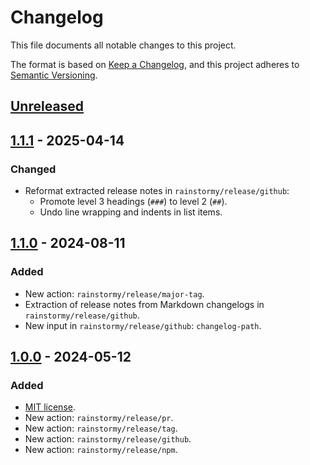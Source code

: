 # Changelog

This file documents all notable changes to this project.

The format is based on [Keep a Changelog](https://keepachangelog.com/en/1.1.0),
and this project adheres
to [Semantic Versioning](https://semver.org/spec/v2.0.0.html).

## [Unreleased]

## [1.1.1] - 2025-04-14
### Changed
- Reformat extracted release notes in `rainstormy/release/github`:
  - Promote level 3 headings (`###`) to level 2 (`##`).
  - Undo line wrapping and indents in list items.

## [1.1.0] - 2024-08-11
### Added
- New action: `rainstormy/release/major-tag`.
- Extraction of release notes from Markdown changelogs
  in `rainstormy/release/github`.
- New input in `rainstormy/release/github`: `changelog-path`.

## [1.0.0] - 2024-05-12
### Added
- [MIT license](https://choosealicense.com/licenses/mit).
- New action: `rainstormy/release/pr`.
- New action: `rainstormy/release/tag`.
- New action: `rainstormy/release/github`.
- New action: `rainstormy/release/npm`.

[unreleased]: https://github.com/rainstormy/release/releases/compare/v1.1.1...HEAD
[1.1.1]: https://github.com/rainstormy/release/releases/compare/v1.1.0...v1.1.1
[1.1.0]: https://github.com/rainstormy/release/releases/compare/v1.0.0...v1.1.0
[1.0.0]: https://github.com/rainstormy/release/releases/tag/v1.0.0
